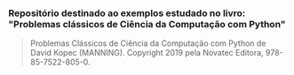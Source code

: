 ### Repositório destinado ao exemplos estudado no livro: "Problemas clássicos de Ciência da Computação com Python"

> Problemas Clássicos de Ciência da Computação com Python de David Kopec (MANNING). Copyright 2019 pela Novatec Editora, 978-85-7522-805-0.


